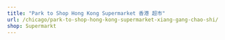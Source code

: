 ```yaml
---
title: "Park to Shop Hong Kong Supermarket 香港 超市"
url: /chicago/park-to-shop-hong-kong-supermarket-xiang-gang-chao-shi/
shop: Supermarkt
---
```

